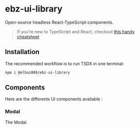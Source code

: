 # ebz-ui-library

Open-source headless React-TypeScript components.

> If you’re new to TypeScript and React, checkout [this handy cheatsheet](https://github.com/sw-yx/react-typescript-cheatsheet/)

## Installation

The recommended workflow is to run TSDX in one terminal:

```bash
npm i @elbaz888/ebz-ui-library
```

## Components

Here are the differents UI components available :

### Modal

The Modal.
